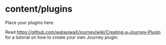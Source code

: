 # content/plugins

Place your plugins here.

Read https://github.com/wataxiwaX/journey/wiki/Creating-a-Journey-Plugin for a tutorial on how to create your own Journey plugin.